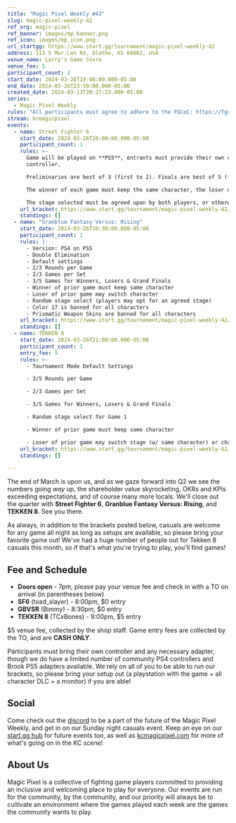 ```yaml
---
title: "Magic Pixel Weekly #42"
slug: magic-pixel-weekly-42
ref_org: magic-pixel
ref_banner: images/mp_banner.png
ref_icon: images/mp_icon.png
url_startgg: https://www.start.gg/tournament/magic-pixel-weekly-42
address: 113 S Mur-Len Rd, Olathe, KS 66062, USA
venue_name: Larry's Game Store
venue_fee: 5
participant_count: 2
start_date: 2024-03-26T19:00:00.000-05:00
end_date: 2024-03-26T23:59:00.000-05:00
created_date: 2024-03-13T20:27:23.000-05:00
series:
  - Magic Pixel Weekly
rules: "All participants must agree to adhere to the FGCoC: https://fgcoc.com/"
stream: kcmagicpixel
events:
  - name: Street Fighter 6
    start_date: 2024-03-26T20:00:00.000-05:00
    participant_count: 1
    rules: >-
      Game will be played on **PS5**, entrants must provide their own compatible
      controller.  

      Preliminaries are best of 3 (first to 2). Finals are best of 5 (first to 3).  

      The winner of each game must keep the same character, the loser of that game may switch characters.  

      The stage selected must be agreed upon by both players, or otherwise selected at random.
    url_bracket: https://www.start.gg/tournament/magic-pixel-weekly-42/events/street-fighter-6/brackets/1608824/2405546
    standings: []
  - name: "Granblue Fantasy Versus: Rising"
    start_date: 2024-03-26T20:30:00.000-05:00
    participant_count: 1
    rules: |-
      - Version: PS4 on PS5
      - Double Elimination
      - Default settings
      - 2/3 Rounds per Game
      - 2/3 Games per Set
      - 3/5 Games for Winners, Losers & Grand Finals
      - Winner of prior game must keep same character
      - Loser of prior game may switch character
      - Random stage select (players may opt for an agreed stage)
      - Color 17 is banned for all characters
      - Prismatic Weapon Skins are banned for all characters
    url_bracket: https://www.start.gg/tournament/magic-pixel-weekly-42/events/granblue-fantasy-versus-rising/brackets/1608832/2405554
    standings: []
  - name: TEKKEN 8
    start_date: 2024-03-26T21:00:00.000-05:00
    participant_count: 1
    entry_fee: 5
    rules: >-
      - Tournament Mode Default Settings

      - 3/5 Rounds per Game

      - 2/3 Games per Set

      - 3/5 Games for Winners, Losers & Grand Finals

      - Random stage select for Game 1

      - Winner of prior game must keep same character

      - Loser of prior game may switch stage (w/ same character) or character (w/ random stage)
    url_bracket: https://www.start.gg/tournament/magic-pixel-weekly-42/events/tekken-8/brackets/1608833/2405555
    standings: []

---
```


The end of March is upon us, and as we gaze forward into Q2 we see the numbers going _way_ up, the shareholder value skyrocketing, OKRs and KPIs exceeding expectations, and of course many more locals. We'll close out the quarter with **Street Fighter 6**, **Granblue Fantasy Versus: Rising**, and **TEKKEN 8**. See you there.

As always, in addition to the brackets posted below, casuals are welcome for any game all night as long as setups are available, so please bring your favorite game out! We've had a huge number of people out for Tekken 8 casuals this month, so if that's what you're trying to play, you'll find games!

## Fee and Schedule

- **Doors open** - 7pm, please pay your venue fee and check in with a TO on arrival (in parentheses below)
- **SF6** (toad_slayer) - 8:00pm, $0 entry
- **GBVSR** (Bimmy) - 8:30pm, $0 entry
- **TEKKEN 8** (TCxBones) - 9:00pm, $5 entry

$5 venue fee, collected by the shop staff. Game entry fees are collected by the TO, and are **CASH ONLY**. 

Participants must bring their own controller and any necessary adapter, though we do have a limited number of community PS4 controllers and Brook PS5 adapters available. We rely on all of you to be able to run our brackets, so please bring your setup out (a playstation with the game + all character DLC + a monitor) if you are able!  

## Social
Come check out the [discord](https://discord.gg/jkmn6CVrrQ) to be a part of the future of the Magic Pixel Weekly, and get in on our Sunday night casuals event. Keep an eye on our [start.gg hub](https://www.start.gg/hub/magic-pixel) for future events too, as well as [kcmagicpixel.com](https://kcmagicpixel.com) for more of what's going on in the KC scene!

## About Us

Magic Pixel is a collective of fighting game players committed to providing an inclusive and welcoming place to play for everyone. Our events are run for the community, by the community, and our priority will always be to cultivate an environment where the games played each week are the games the community wants to play.
  